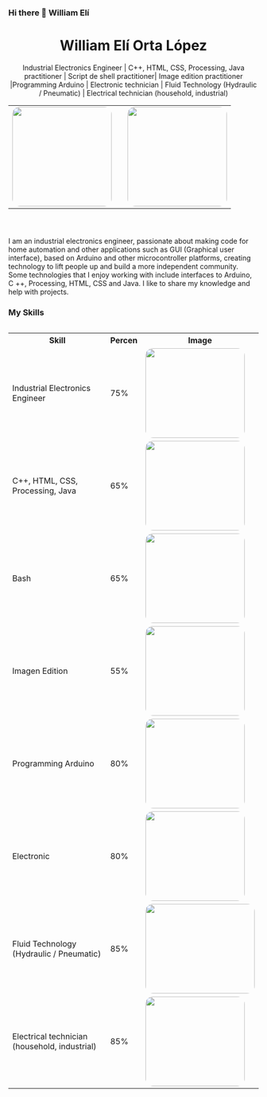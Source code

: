 




### Hi there 👋 William Elí
 
 <header>
    <meta charset="utf-8">
 <h1>
      <b>William Elí Orta López</b>
</h1>
 <p>Industrial Electronics Engineer | C++, HTML, CSS, Processing, Java  practitioner | Script de shell practitioner| Image edition practitioner |Programming Arduino |  Electronic technician | Fluid Technology (Hydraulic / Pneumatic) | Electrical technician (household, industrial)</p>
<table>
<tr>
    <td><img src="https://raw.githubusercontent.com/ramun9533/Pagina-de-Presentacion/main/Yo.jpg" class="w3-image w3-hide-large w3-hide-medium w3-round" width="200" height="200" style="
    border-radius: 15px;">
 </td>
    <td> <td><img src="https://raw.githubusercontent.com/ramun9533/Pagina-de-Presentacion/main/Sin%20nombre.gif" class="w3-image w3-hide-large w3-hide-medium w3-round" width="200" height="200" style="
    border-radius: 15px;"></td>
 </tr>
 </table>
 
  </header>
  <section>
 <p> I am an industrial electronics engineer, passionate about making code for home automation and other applications such as GUI (Graphical user interface), based on Arduino and other microcontroller platforms, creating technology to lift people up and build a more independent community. Some technologies that I enjoy working with include interfaces to Arduino, C ++, Processing, HTML, CSS and Java. I like to share my knowledge and help with projects.
 </p>
 <h3>My Skills</h3>
<h4>  </h4>
<table>
  <caption> </caption>
  <tr>
    <th>Skill</th>
    <th>Percen</th>
    <th>Image</th>
  </tr>
  <tr>
    <td>Industrial Electronics Engineer</td>
    <td>75%</td>
    <td><img src="https://raw.githubusercontent.com/ramun9533/Pagina-de-Presentacion/main/Sin-t%C3%ADtulo-1-1000x600.jpg" class="w3-image w3-hide-large w3-hide-medium w3-round" width="200" height="180" style="
    border-radius: 15px;">
</td>
  </tr>
  <tr>
    <td>C++, HTML, CSS, Processing, Java</td>
    <td>65%</td>
    <td><img src="https://raw.githubusercontent.com/ramun9533/Pagina-de-Presentacion/main/lenguajes-de-programacion.png" class="w3-image w3-hide-large w3-hide-medium w3-round" width="200" height="180" style="
    border-radius: 15px;"></td>
</tr>
  <tr>
    <td>Bash</td>
    <td>65%</td>
    <td><img src="https://raw.githubusercontent.com/ramun9533/Pagina-de-Presentacion/main/Bash_screenshot.png" class="w3-image w3-hide-large w3-hide-medium w3-round" width="200" height="180" style="
    border-radius: 15px;"></td>
</tr>
  <tr>
  <td>Imagen Edition</td>
<td>55%</td>
<td><img src="https://raw.githubusercontent.com/ramun9533/Pagina-de-Presentacion/main/Screenshot_29.png" class="w3-image w3-hide-large w3-hide-medium w3-round" width="200" height="180" style="
    border-radius: 15px;"> </td>
  </tr>
<tr>
  <td>Programming Arduino</td>
  <td>80%</td>
    <td><img src="https://raw.githubusercontent.com/ramun9533/Pagina-de-Presentacion/main/arduino.jpg" class="w3-image w3-hide-large w3-hide-medium w3-round" width="200" height="180" style="
    border-radius: 15px;"></td>
</tr>
  <tr>

  <td>Electronic</td>
    <td>80%</td>
      <td><img src="https://raw.githubusercontent.com/ramun9533/Pagina-de-Presentacion/main/ELECTR%C3%93NICA-1024x538.jpg" class="w3-image w3-hide-large w3-hide-medium w3-round" width="200" height="180" style="
    border-radius: 15px;"></td>
  </tr>
 </tr>
<tr>
    <td>Fluid Technology (Hydraulic / Pneumatic)</td>
    <td>85%</td>
    <td> <img src="https://raw.githubusercontent.com/ramun9533/Pagina-de-Presentacion/main/Neumatica.jpg" class="w3-image w3-hide-large w3-hide-medium w3-round" width="220" height="180" style="
    border-radius: 15px;"></td>
</tr>
<tr>
  <td>Electrical technician (household, industrial)</td>
<td>85%</td>
<td><img src="https://raw.githubusercontent.com/ramun9533/Pagina-de-Presentacion/main/Instalador-electricista.jpg" class="w3-image w3-hide-large w3-hide-medium w3-round" width="200" height="180" style="
    border-radius: 15px;"></td>
</tr>

